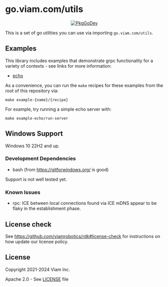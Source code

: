 # go.viam.com/utils

<p align="center">
  <a href="https://pkg.go.dev/go.viam.com/utils"><img src="https://pkg.go.dev/badge/go.viam.com/utils" alt="PkgGoDev"></a>
</a>
</p>


This is a set of go utilities you can use via importing `go.viam.com/utils`. 

## Examples

This library includes examples that demonstrate grpc functionality for a variety of contexts - see links for more information:
* [echo](https://github.com/viamrobotics/goutils/blob/main/rpc/examples/echo/README.md)

As a convenience, you can run the `make` recipes for these examples from the root of this repository via:
```
make example-{name}/{recipe}
```

For example, try running a simple echo server with:
```
make example-echo/run-server
```

## Windows Support

Windows 10 22H2 and up.

### Development Dependencies

* bash (from https://gitforwindows.org/ is good)

Support is not well tested yet.

### Known Issues

* rpc: ICE between local connections found via ICE mDNS appear to be flaky in the establishment phase.

## License check

See https://github.com/viamrobotics/rdk#license-check for instructions on how update our license policy.

## License 
Copyright 2021-2024 Viam Inc.

Apache 2.0 - See [LICENSE](https://github.com/viamrobotics/goutils/blob/main/LICENSE) file
